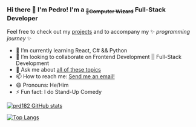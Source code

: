 ### Hi there 👋 I'm Pedro! I'm a <sub>~~:crystal_ball:Computer Wizard~~</sub> Full-Stack Developer

Feel free to check out my [projects](https://github.com/prd182?tab=repositories) and to accompany my  ✨ _programming journey_ ✨


- 🌱 I’m currently learning React, C# && Python
- 👯 I’m looking to collaborate on Frontend Development || Full-Stack Development
- 💬 Ask me about [all of these topics](## "Java, JavaScript, SQL, HTML, CSS, C#, Python, React, ES6, Model-View-Controller (MVC), Java Database Connectivity (JDBC), REST APIs, Tomcat, Maven, SCRUM, Agile Methodologies, Testing, JUnit, Git, jQuery, Bootstrap (Framework), SOAP, Web Applications, Web Development, Object-Oriented Programming (OOP), Spring Framework, Spring MVC")
- 📫 How to reach me: [Send me an email!](mailto:pedro.dias.182@hotmail.com)
- 😄 Pronouns: He/Him
- ⚡ Fun fact: I do Stand-Up Comedy


[![prd182 GitHub stats](https://github-readme-stats.vercel.app/api?username=prd182&show_icons=true&hide_border=true&theme=slateorange)](https://github.com/prd182/github-readme-stats)

[![Top Langs](https://github-readme-stats.vercel.app/api/top-langs/?username=prd182&show_icons=true&layout=compact&hide_border=true&theme=slateorange)](https://github.com/prd182/github-readme-stats)
